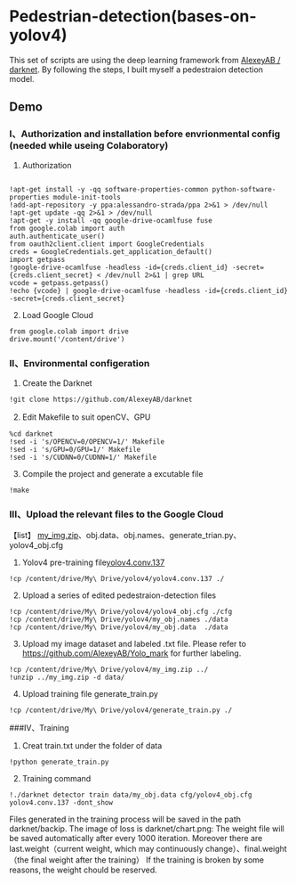 # Pedestrian-detection(bases-on-yolov4)
This set of scripts are using the deep learning framework from [AlexeyAB / darknet](https://github.com/AlexeyAB/darknet). By following the steps, I  built myself a pedestraion detection model.
## Demo
### I、Authorization and installation before envrionmental config (needed while useing Colaboratory)
1. Authorization
```

!apt-get install -y -qq software-properties-common python-software-properties module-init-tools
!add-apt-repository -y ppa:alessandro-strada/ppa 2>&1 > /dev/null
!apt-get update -qq 2>&1 > /dev/null
!apt-get -y install -qq google-drive-ocamlfuse fuse
from google.colab import auth
auth.authenticate_user()
from oauth2client.client import GoogleCredentials
creds = GoogleCredentials.get_application_default()
import getpass
!google-drive-ocamlfuse -headless -id={creds.client_id} -secret={creds.client_secret} < /dev/null 2>&1 | grep URL
vcode = getpass.getpass()
!echo {vcode} | google-drive-ocamlfuse -headless -id={creds.client_id} -secret={creds.client_secret}
```
2. Load Google Cloud
```
from google.colab import drive
drive.mount('/content/drive')
```
### II、Environmental configeration
1. Create the Darknet
```
!git clone https://github.com/AlexeyAB/darknet
```
2. Edit Makefile to suit openCV、GPU
```
%cd darknet
!sed -i 's/OPENCV=0/OPENCV=1/' Makefile
!sed -i 's/GPU=0/GPU=1/' Makefile
!sed -i 's/CUDNN=0/CUDNN=1/' Makefile

```
3. Compile the project and generate a excutable file
```
!make
```
### III、Upload the relevant files to the Google Cloud
【list】 [my_img.zip](https://drive.google.com/file/d/13Gc9AhnDPpFtFVGwiYoV-Yht5FWMya5b/view?usp=sharing)、obj.data、obj.names、generate_trian.py、yolov4_obj.cfg 
1. Yolov4 pre-training file[yolov4.conv.137](https://drive.google.com/file/d/1mMFF-Oz_F-3n56ExZx8Fd_35qp5YTvdI/view?usp=sharing)
```
!cp /content/drive/My\ Drive/yolov4/yolov4.conv.137 ./
```
2. Upload a series of edited pedestraion-detection files
```
!cp /content/drive/My\ Drive/yolov4/yolov4_obj.cfg ./cfg
!cp /content/drive/My\ Drive/yolov4/my_obj.names ./data
!cp /content/drive/My\ Drive/yolov4/my_obj.data  ./data
```
3. Upload my image dataset and labeled .txt file. Please refer to https://github.com/AlexeyAB/Yolo_mark for further labeling.
```
!cp /content/drive/My\ Drive/yolov4/my_img.zip ../
!unzip ../my_img.zip -d data/
```
4. Upload training file generate_train.py
```
!cp /content/drive/My\ Drive/yolov4/generate_train.py ./
```
###IV、Training
1. Creat train.txt under the folder of data
```
!python generate_train.py
```
2. Training command
```
!./darknet detector train data/my_obj.data cfg/yolov4_obj.cfg yolov4.conv.137 -dont_show
```
Files generated in the training process will be saved in the path darknet/backip. The image of loss is darknet/chart.png:
	The weight file will be saved automatically after every 1000 iteration. Moreover there are last.weight（current weight, which may continuously change）、final.weight（the final weight after the training）
	If the training is broken by some reasons, the weight chould be reserved.





